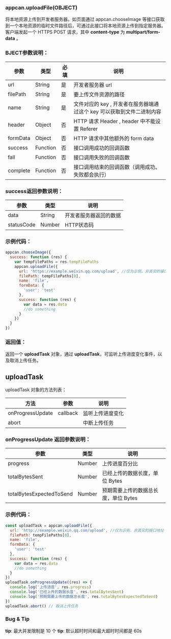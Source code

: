 ### appcan.uploadFile(OBJECT)


将本地资源上传到开发者服务器。如页面通过 appcan.chooseImage 等接口获取到一个本地资源的临时文件路径后，可通过此接口将本地资源上传到指定服务器。客户端发起一个 HTTPS POST 请求，其中 **content-type** 为 **multipart/form-data** 。

### BJECT参数说明：

|参数	|类型	|必填	|说明|
|---|---|----|----|
|url|	String|	是	|开发者服务器 url|
|filePath	|String|	是	|要上传文件资源的路径|
|name|	String|	是	|文件对应的 key , 开发者在服务器端通过这个 key 可以获取到文件二进制内容|
|header|	Object|	否|	HTTP 请求 Header , header 中不能设置 Referer|
|formData|	Object	|否|	HTTP 请求中其他额外的 form data|
|success|	Function	|否|	接口调用成功的回调函数|
|fail	|Function|	否|	接口调用失败的回调函数|
|complete|	Function	|否|	接口调用结束的回调函数（调用成功、失败都会执行）|

### success返回参数说明：

|参数|	类型|	说明|
|----|----|----|
|data|	String|	开发者服务器返回的数据|
|statusCode|	Number|	HTTP状态码|

### 示例代码：

````javascript
appcan.chooseImage({
  success: function (res) {
    var tempFilePaths = res.tempFilePaths
    appcan.uploadFile({
      url: 'https://example.weixin.qq.com/upload', //仅为示例，非真实的接口地址
      filePath: tempFilePaths[0],
      name: 'file',
      formData: {
        'user': 'test'
      },
      success: function (res) {
        var data = res.data
        //do something
      }
    })
  }
})
````

### 返回值：

返回一个 **uploadTask** 对象，通过 **uploadTask**，可监听上传进度变化事件，以及取消上传任务。

## uploadTask

uploadTask 对象的方法列表：

|方法|	参数|	说明|
|----|----|----|
|onProgressUpdate|	callback|	监听上传进度变化|
|abort	|	|中断上传任务|

### onProgressUpdate 返回参数说明：

|参数	|类型	|说明|
|-----|----|----|
|progress	|Number|	上传进度百分比|
|totalBytesSent|	Number|	已经上传的数据长度，单位 Bytes|
|totalBytesExpectedToSend	|Number|	预期需要上传的数据总长度，单位 Bytes|

### 示例代码：

```javascript
const uploadTask = appcan.uploadFile({
  url: 'http://example.weixin.qq.com/upload', //仅为示例，非真实的接口地址
  filePath: tempFilePaths[0],
  name: 'file',
  formData: {
    'user': 'test'
  },
  success: function (res) {
    var data = res.data
    //do something
  }
})
uploadTask.onProgressUpdate((res) => {
  console.log('上传进度', res.progress)
  console.log('已经上传的数据长度', res.totalBytesSent)
  console.log('预期需要上传的数据总长度', res.totalBytesExpectedToSend)
})
uploadTask.abort() // 取消上传任务
```

### Bug & Tip
**tip**: 最大并发限制是 10 个
**tip**: 默认超时时间和最大超时时间都是 60s
